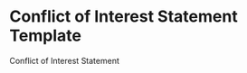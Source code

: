 # Conflict of Interest Statement Template

<!-- Usage: Add this file as `conflict_of_interest.md` if required by the journal, institution, or funding agency. Required for many journal submissions. -->

Conflict of Interest Statement

<!-- Disclose any potential conflicts of interest. -->
